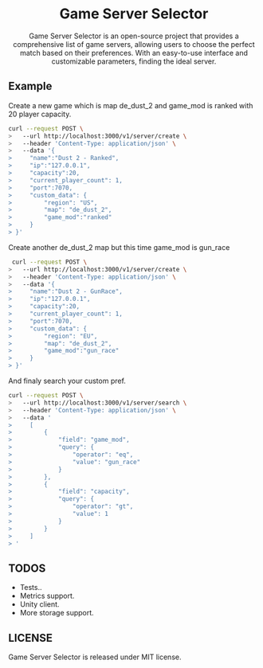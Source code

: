 <h1 align="center">
  Game Server Selector
</h1>

<p align="center">
Game Server Selector is an open-source project that provides a comprehensive list of game servers, allowing users to choose the perfect match based on their preferences. With an easy-to-use interface and customizable parameters, finding the ideal server.
</p>

## Example

Create a new game which is map de_dust_2 and game_mod is ranked with 20 player capacity.

```bash
curl --request POST \
>   --url http://localhost:3000/v1/server/create \
>   --header 'Content-Type: application/json' \
>   --data '{
>     "name":"Dust 2 - Ranked",
>     "ip":"127.0.0.1",
>     "capacity":20,
>     "current_player_count": 1,
>     "port":7070,
>     "custom_data": {
>         "region": "US",
>         "map": "de_dust_2",
>         "game_mod":"ranked"
>     }
> }'
```

Create another de_dust_2 map but this time game_mod is gun_race

```bash
 curl --request POST \
>   --url http://localhost:3000/v1/server/create \
>   --header 'Content-Type: application/json' \
>   --data '{
>     "name":"Dust 2 - GunRace",
>     "ip":"127.0.0.1",
>     "capacity":20,
>     "current_player_count": 1,
>     "port":7070,
>     "custom_data": {
>         "region": "EU",
>         "map": "de_dust_2",
>         "game_mod":"gun_race"
>     }
> }'
```

And finaly search your custom pref.

```bash
curl --request POST \
>   --url http://localhost:3000/v1/server/search \
>   --header 'Content-Type: application/json' \
>   --data '
>     [
>         {
>             "field": "game_mod",
>             "query": {
>                 "operator": "eq",
>                 "value": "gun_race"
>             }
>         },
>         {
>             "field": "capacity",
>             "query": {
>                 "operator": "gt",
>                 "value": 1
>             }
>         }
>     ]
> '
```

## TODOS

- Tests..
- Metrics support.
- Unity client.
- More storage support.

## LICENSE

Game Server Selector is released under MIT license.